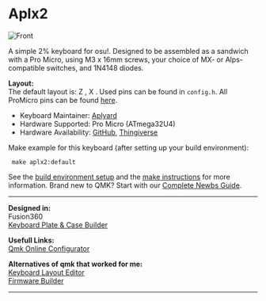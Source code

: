 # Aplx2

![Front](https://i.imgur.com/cN4WfaQ.jpg)  
   
A simple 2% keyboard for osu!. Designed to be assembled as a sandwich with a Pro Micro, using M3 x 16mm screws, your choice of MX- or Alps-compatible switches, and 1N4148 diodes.   

**Layout:**  
The default layout is: Z , X .
Used pins can be found in `config.h`. All ProMicro pins can be found [here](https://golem.hu/article/pro-micro-pinout/).

* Keyboard Maintainer: [Aplyard](https://github.com/Aplyard)
* Hardware Supported: Pro Micro (ATmega32U4)
* Hardware Availability: [GitHub](https://github.com/Aplyard/Aplx2), [Thingiverse](https://www.thingiverse.com/thing:4294608)

Make example for this keyboard (after setting up your build environment):

     make aplx2:default

See the [build environment setup](https://docs.qmk.fm/#/getting_started_build_tools) and the [make instructions](https://docs.qmk.fm/#/getting_started_make_guide) for more information. Brand new to QMK? Start with our [Complete Newbs Guide](https://docs.qmk.fm/#/newbs).

---  
**Designed in:**  
Fusion360     
[Keyboard Plate & Case Builder](http://builder.swillkb.com/)  
 

**Usefull Links:**  
[Qmk Online Configurator](https://config.qmk.fm/#)  

**Alternatives of qmk that worked for me:**  
[Keyboard Layout Editor](http://www.keyboard-layout-editor.com/#/)   
[Firmware Builder](https://kbfirmware.com/)      

---   
